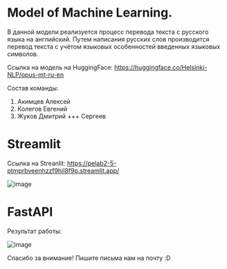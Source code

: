 # Model of Machine Learning.

В данной модели реализуется процесс перевода текста с русского языка на английский. Путем написания русских слов производится перевод текста с учётом языковых особенностей введенных языковых символов.

Ссылка на модель на HuggingFace: https://huggingface.co/Helsinki-NLP/opus-mt-ru-en

Состав команды: 
1. Акимцев Алексей
2. Колегов Евгений
3. Жуков Дмитрий
+++ Сергеев

# Streamlit

Ссылка на Streanlit: https://pelab2-5-ptmprbveenhzzf9hil8f9p.streamlit.app/

![image](https://github.com/stud0000228135/PE_lab_2-5/assets/125552026/744c7ae6-8896-4ed2-8775-f9aef95165c3)


# FastAPI

Результат работы:

![image](https://github.com/stud0000228135/PE_lab_2-5/assets/125552026/f23acb83-0c08-4bc5-9603-807e6f08479d)


Спасибо за внимание!
Пишите письма нам на почту :D
